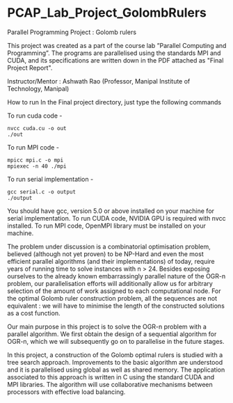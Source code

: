 # PCAP_Lab_Project_GolombRulers
Parallel Programming Project : Golomb rulers

This project was created as a part of the course lab ”Parallel Computing and Programming”. The programs are parallelised using the standards MPI and CUDA, and its specifications are written down in the PDF attached as "Final Project Report".

Instructor/Mentor : Ashwath Rao (Professor, Manipal Institute of Technology, Manipal)

How to run
In the Final project directory, just type the following commands


To run cuda code - 

	nvcc cuda.cu -o out
	./out

To run MPI code - 

	mpicc mpi.c -o mpi
	mpiexec -n 40 ./mpi

To run serial implementation -

	gcc serial.c -o output
	./output

You should have gcc, version 5.0 or above installed on your machine for serial implementation. 
To run CUDA code, NVIDIA GPU is required with nvcc installed.
To run MPI code, OpenMPI library must be installed on your machine.

The problem under discussion is a combinatorial optimisation problem, believed (although not yet proven) to be NP-Hard and even the most efficient parallel algorithms (and their implementations) of today, require years of running time to solve instances with n > 24. Besides exposing ourselves to the already known embarrassingly parallel nature of the OGR-n problem, our parallelisation efforts will additionally allow us for arbitrary selection of the amount of work assigned to each computational node. For the optimal Golomb ruler construction problem, all the sequences are not equivalent : we will have to minimise the length of the constructed solutions as a cost function.

Our main purpose in this project is to solve the OGR-n problem with a parallel algorithm. We first obtain the design of a sequential algorithm for OGR-n, which we will subsequently go on to parallelise in the future stages.

In this project, a construction of the Golomb optimal rulers is studied with a tree search approach. Improvements to the basic algorithm are understood and it is parallelised using global as well as shared memory. The application associated to this approach is written in C using the standard CUDA and MPI libraries. The algorithm will use collaborative mechanisms between processors with effective load balancing.

